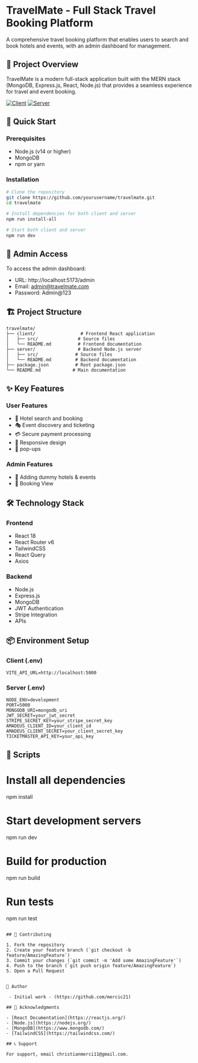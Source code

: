 # TravelMate - Full Stack Travel Booking Platform

A comprehensive travel booking platform that enables users to search and book hotels and events, with an admin dashboard for management.

## 🌟 Project Overview

TravelMate is a modern full-stack application built with the MERN stack (MongoDB, Express.js, React, Node.js) that provides a seamless experience for travel and event booking.

[![Client](https://img.shields.io/badge/client-React-blue.svg)](client/)
[![Server](https://img.shields.io/badge/server-Node.js-green.svg)](server/)

## 🚀 Quick Start

### Prerequisites
- Node.js (v14 or higher)
- MongoDB
- npm or yarn

### Installation

```bash
# Clone the repository
git clone https://github.com/yourusername/travelmate.git
cd travelmate

# Install dependencies for both client and server
npm run install-all

# Start both client and server
npm run dev
```

## 🔑 Admin Access

To access the admin dashboard:
- URL: http://localhost:5173/admin
- Email: admin@travelmate.com
- Password: Admin@123

## 🏗️ Project Structure

```
travelmate/
├── client/                 # Frontend React application
│   ├── src/               # Source files
│   └── README.md          # Frontend documentation
├── server/                # Backend Node.js server
│   ├── src/              # Source files
│   └── README.md         # Backend documentation
├── package.json          # Root package.json
└── README.md            # Main documentation
```

## ✨ Key Features

### User Features
- 🏨 Hotel search and booking
- 🎭 Event discovery and ticketing
- 💳 Secure payment processing
- 📱 Responsive design
- 🔔 pop-ups

### Admin Features

- 📝 Adding dummy hotels & events
- 🎫 Booking View


## 🛠️ Technology Stack

### Frontend
- React 18
- React Router v6
- TailwindCSS
- React Query
- Axios

### Backend
- Node.js
- Express.js
- MongoDB
- JWT Authentication
- Stripe Integration
- APIs

## 📦 Environment Setup

### Client (.env)
```env
VITE_API_URL=http://localhost:5000
```

### Server (.env)
```env
NODE_ENV=development
PORT=5000
MONGODB_URI=mongodb_uri
JWT_SECRET=your_jwt_secret
STRIPE_SECRET_KEY=your_stripe_secret_key
AMADEUS_CLIENT_ID=your_client_id
AMADEUS_CLIENT_SECRET=your_client_secret_key
TICKETMASTER_API_KEY=your_api_key
```

## 📝 Scripts


# Install all dependencies
npm  install

# Start development servers
npm run dev

# Build for production
npm run build

# Run tests
npm run test
```

## 🤝 Contributing

1. Fork the repository
2. Create your feature branch (`git checkout -b feature/AmazingFeature`)
3. Commit your changes (`git commit -m 'Add some AmazingFeature'`)
4. Push to the branch (`git push origin feature/AmazingFeature`)
5. Open a Pull Request


👥 Author

 - Initial work - (https://github.com/mercic21)

## 🙏 Acknowledgments

- [React Documentation](https://reactjs.org/)
- [Node.js](https://nodejs.org/)
- [MongoDB](https://www.mongodb.com/)
- [TailwindCSS](https://tailwindcss.com/)

## 📞 Support

For support, email christianmerci11@gmail.com.
